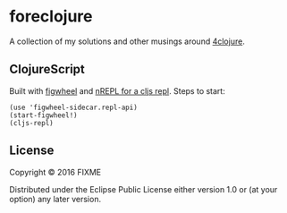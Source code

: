 # foreclojure

A collection of my solutions and other musings around [4clojure](http://4clojure.com).

## ClojureScript

Built with [figwheel](://github.com/bhauman/lein-figwheel) and [nREPL for a cljs repl](https://github.com/bhauman/lein-figwheel/wiki/Using-the-Figwheel-REPL-within-NRepl).  Steps to start:

    (use 'figwheel-sidecar.repl-api)
    (start-figwheel!)
    (cljs-repl)
    

## License

Copyright © 2016 FIXME

Distributed under the Eclipse Public License either version 1.0 or (at
your option) any later version.
